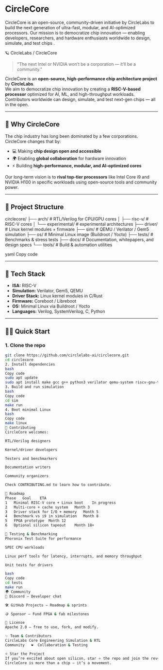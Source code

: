 # CircleCore
CircleCore is an open-source, community-driven initiative by CircleLabs to build the next generation of ultra-fast, modular, and AI-optimized processors. Our mission is to democratize chip innovation — enabling developers, researchers, and hardware enthusiasts worldwide to design, simulate, and test chips .


🪐 CircleLabs / CircleCore

> "The next Intel or NVIDIA won’t be a corporation — it’ll be a community."

CircleCore is an **open-source, high-performance chip architecture project** by **CircleLabs**.  
We aim to democratize chip innovation by creating a **RISC-V-based processor** optimized for AI, ML, and high-throughput workloads. Contributors worldwide can design, simulate, and test next-gen chips — all in the open.

---

## 🚀 Why CircleCore

The chip industry has long been dominated by a few corporations. CircleCore changes that by:

- 💻 Making **chip design open and accessible**  
- 🌍 Enabling **global collaboration** for hardware innovation  
- ⚡ Building **high-performance, modular, and AI-optimized cores**  

Our long-term vision is to **rival top-tier processors** like Intel Core i9 and NVIDIA H100 in specific workloads using open-source tools and community power.

---

## 🧭 Project Structure

circlecore/
├── arch/ # RTL/Verilog for CPU/GPU cores
│ ├── risc-v/ # RISC-V cores
│ └── experimental/ # experimental architectures
├── driver/ # Linux kernel modules + firmware
├── sim/ # QEMU / Verilator / Gem5 simulation
├── os/ # Minimal Linux image (Buildroot / Yocto)
├── tests/ # Benchmarks & stress tests
├── docs/ # Documentation, whitepapers, and design specs
└── tools/ # Build & automation utilities

yaml
Copy code

---

## 🧰 Tech Stack

- **ISA:** RISC-V  
- **Simulation:** Verilator, Gem5, QEMU  
- **Driver Stack:** Linux kernel modules in C/Rust  
- **Firmware:** Coreboot / Libreboot  
- **OS:** Minimal Linux via Buildroot / Yocto  
- **Languages:** Verilog, SystemVerilog, C, Python  

---

## 🧑‍💻 Quick Start

### 1. Clone the repo
```bash
git clone https://github.com/circlelabs-ai/circlecore.git
cd circlecore
2. Install dependencies
bash
Copy code
sudo apt update
sudo apt install make gcc g++ python3 verilator qemu-system riscv-gnu-toolchain
3. Build and run simulation
bash
Copy code
cd sim
make run
4. Boot minimal Linux
bash
Copy code
make linux
🤝 Contributing
CircleCore welcomes:

RTL/Verilog designers

Kernel/driver developers

Testers and benchmarkers

Documentation writers

Community organizers

Check CONTRIBUTING.md to learn how to contribute.

🧪 Roadmap
Phase	Goal	ETA
1	Minimal RISC-V core + Linux boot	In progress
2	Multi-core + cache system	Month 3
3	Driver stack for I/O + memory	Month 5
4	Benchmark vs i9 in simulation	Month 8
5	FPGA prototype	Month 12
6	Optional silicon tapeout	Month 18+

🧪 Testing & Benchmarking
Phoronix Test Suite for performance

SPEC CPU workloads

Linux perf tools for latency, interrupts, and memory throughput

Unit tests for drivers

bash
Copy code
cd tests
make run
🌍 Community
💬 Discord — Developer chat

🛠️ GitHub Projects — Roadmap & sprints

🪙 Sponsor — Fund FPGA & fab milestones

📜 License
Apache 2.0 — free to use, fork, and modify.

✨ Team & Contributors
CircleLabs Core	Engineering	Simulation & RTL
Community	❤️	Collaboration & Testing

⭐ Star the Project
If you’re excited about open silicon, star ⭐ the repo and join the revolution.
CircleCore is more than a chip — it’s a movement.

